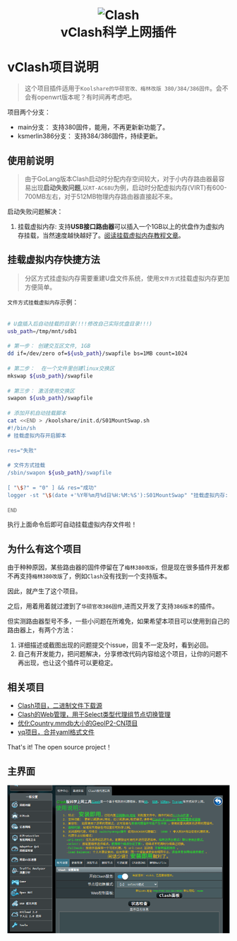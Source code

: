<h1 align="center">
  <img src="https://github.com/learnhard-cn/clash/raw/main/res/icon-clash.png" alt="Clash" width="200">
  <br>vClash科学上网插件<br>
</h1>

# vClash项目说明
>这个项目插件适用于`Koolshare的华硕官改、梅林改版 380/384/386固件`。会不会有openwrt版本呢？有时间再考虑吧。

项目两个分支：
- main分支： 支持380固件，能用，不再更新新功能了。
- ksmerlin386分支： 支持384/386固件，持续更新。

## 使用前说明
> 由于GoLang版本Clash启动时分配内存空间较大，对于小内存路由器最容易出现**启动失败问题**,以`RT-AC68U`为例，启动时分配虚拟内存(VIRT)有600-700MB左右，对于512MB物理内存路由器直接起不来。

启动失败问题解决：

1. 挂载虚拟内存: 支持**USB接口路由器**可以插入一个1GB以上的优盘作为虚拟内存挂载，当然速度越快越好了。[阅读挂载虚拟内存教程文章](https://vlike.work/VPS/router-mount-swap.html)。

## 挂载虚拟内存快捷方法
> 分区方式挂虚拟内存需要重建U盘文件系统，使用`文件方式`挂载虚拟内存更加方便简单。
 
`文件方式挂载虚拟内存`示例：
```bash

# U盘插入后自动挂载的目录(!!!修改自己实际优盘目录!!!)
usb_path=/tmp/mnt/sdb1

# 第一步： 创建交互区文件, 1GB
dd if=/dev/zero of=${usb_path}/swapfile bs=1MB count=1024

# 第二步：  在一个文件里创建linux交换区
mkswap ${usb_path}/swapfile

# 第三步： 激活使用交换区
swapon ${usb_path}/swapfile

# 添加开机自动挂载脚本
cat <<END > /koolshare/init.d/S01MountSwap.sh
#!/bin/sh
# 挂载虚拟内存开启脚本

res="失败"

# 文件方式挂载
/sbin/swapon ${usb_path}/swapfile

[ "\$?" = "0" ] && res="成功"
logger -st "\$(date +'%Y年%m月%d日%H:%M:%S'):S01MountSwap" "挂载虚拟内存: \${res}"

END
```

执行上面命令后即可自动挂载虚拟内存文件啦！


## 为什么有这个项目

由于种种原因，某些路由器的固件停留在了`梅林380改版`，但是现在很多插件开发都不再支持`梅林380改版`了，例如`Clash`没有找到一个支持版本。

因此，就产生了这个项目。

之后，用着用着就过渡到了`华硕官改386固件`,进而又开发了支持`386版本`的插件。

但实测路由器型号不多，一些小问题在所难免，如果希望本项目可以使用到自己的路由器上，有两个方法：

1. 详细描述或截图出现的问题提交个issue，回复不一定及时，看到必回。
2. 自己有开发能力，把问题解决，分享修改代码内容给这个项目，让你的问题不再出现，也让这个插件可以更稳定。


## 相关项目

- [Clash项目，二进制文件下载源](https://github.com/Dreamacro/clash)
- [Clash的Web管理，用于Select类型代理组节点切换管理](https://github.com/haishanh/yacd)
- [优化Country.mmdb大小的GeoIP2-CN项目](https://github.com/Hackl0us/GeoIP2-CN)
- [yq项目，合并yaml格式文件](https://github.com/mikefarah/yq)

That's it! The open source project！


## 主界面

![](./images/demo.png)

